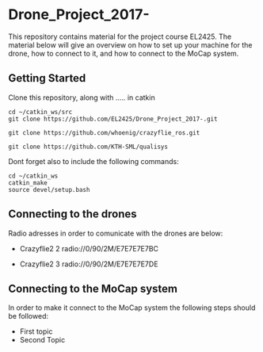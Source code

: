 # Drone_Project_2017-
This repository contains material for the project course EL2425. The material below will give an overview on how to set up your machine for the drone, how to connect to it, and how to connect to the MoCap system. 

## Getting Started

Clone this repository, along with ..... in catkin

```
cd ~/catkin_ws/src
git clone https://github.com/EL2425/Drone_Project_2017-.git

git clone https://github.com/whoenig/crazyflie_ros.git

git clone https://github.com/KTH-SML/qualisys

```
Dont forget also to include the following commands:

```
cd ~/catkin_ws
catkin_make
source devel/setup.bash

```
## Connecting to the drones

Radio adresses in order to comunicate with the drones are below:

* Crazyflie2 2 radio://0/90/2M/E7E7E7E7BC

* Crazyflie2 3 radio://0/90/2M/E7E7E7E7DE

## Connecting to the MoCap system

In order to make it connect to the MoCap system the following steps should be followed:

* First topic
* Second Topic

